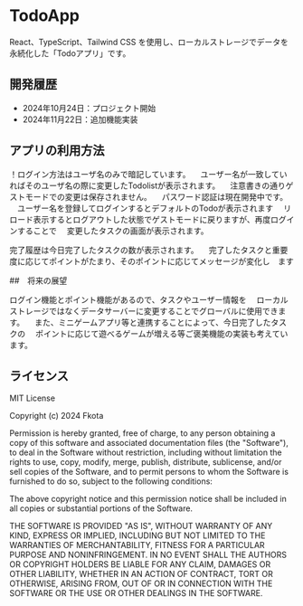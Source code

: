 # TodoApp

React、TypeScript、Tailwind CSS を使用し、ローカルストレージでデータを永続化した「Todoアプリ」です。

## 開発履歴

- 2024年10月24日：プロジェクト開始
- 2024年11月22日：追加機能実装

## アプリの利用方法

！ログイン方法はユーザ名のみで暗記しています。
　ユーザー名が一致していればそのユーザ名の際に変更したTodolistが表示されます。
　注意書きの通りゲストモードでの変更は保存されません。
　パスワード認証は現在開発中です。
　ユーザー名を登録してログインするとデフォルトのTodoが表示されます
　リロード表示するとログアウトした状態でゲストモードに戻りますが、再度ログインすることで
　変更したタスクの画面が表示されます。

完了履歴は今日完了したタスクの数が表示されます。
　完了したタスクと重要度に応じてポイントがたまり、そのポイントに応じてメッセージが変化し　ます

##　将来の展望

ログイン機能とポイント機能があるので、タスクやユーザー情報を
　ローカルストレージではなくデータサーバーに変更することでグローバルに使用できます。
　また、ミニゲームアプリ等と連携することによって、今日完了したタスクの
　ポイントに応じて遊べるゲームが増える等ご褒美機能の実装も考えています。

## ライセンス

MIT License

Copyright (c) 2024 Fkota

Permission is hereby granted, free of charge, to any person obtaining a copy
of this software and associated documentation files (the "Software"), to deal
in the Software without restriction, including without limitation the rights
to use, copy, modify, merge, publish, distribute, sublicense, and/or sell
copies of the Software, and to permit persons to whom the Software is
furnished to do so, subject to the following conditions:

The above copyright notice and this permission notice shall be included in all
copies or substantial portions of the Software.

THE SOFTWARE IS PROVIDED "AS IS", WITHOUT WARRANTY OF ANY KIND, EXPRESS OR
IMPLIED, INCLUDING BUT NOT LIMITED TO THE WARRANTIES OF MERCHANTABILITY,
FITNESS FOR A PARTICULAR PURPOSE AND NONINFRINGEMENT. IN NO EVENT SHALL THE
AUTHORS OR COPYRIGHT HOLDERS BE LIABLE FOR ANY CLAIM, DAMAGES OR OTHER
LIABILITY, WHETHER IN AN ACTION OF CONTRACT, TORT OR OTHERWISE, ARISING FROM,
OUT OF OR IN CONNECTION WITH THE SOFTWARE OR THE USE OR OTHER DEALINGS IN THE
SOFTWARE.
